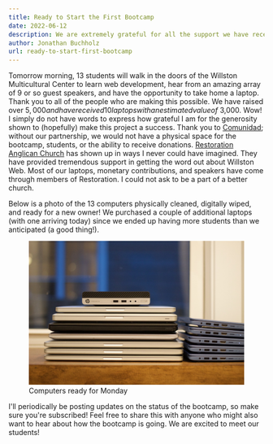 ```yaml
---
title: Ready to Start the First Bootcamp
date: 2022-06-12
description: We are extremely grateful for all the support we have received!
author: Jonathan Buchholz
url: ready-to-start-first-bootcamp
---
```


Tomorrow morning, 13 students will walk in the doors of the Willston
Multicultural Center to learn web development, hear from an amazing array of 9
or so guest speakers, and have the opportunity to take home a laptop. Thank you
to all of the people who are making this possible. We have raised over $5,000
and have received 10 laptops with an estimated value of ~$3,000. Wow! I simply
do not have words to express how grateful I am for the generosity shown to
(hopefully) make this project a success. Thank you to [Comunidad]; without our
partnership, we would not have a physical space for the bootcamp, students, or
the ability to receive donations. [Restoration Anglican Church] has shown up in
ways I never could have imagined. They have provided tremendous support in
getting the word out about Willston Web. Most of our laptops, monetary
contributions, and speakers have come through members of Restoration. I could
not ask to be a part of a better church.

[Comunidad]: https://comunidadva.org
[Restoration Anglican Church]: https://restorationarlington.org

Below is a photo of the 13 computers physically cleaned, digitally wiped, and
ready for a new owner! We purchased a couple of additional laptops (with one
arriving today) since we ended up having more students than we anticipated (a
good thing!).

<figure>
  <img src="/images/2022-06-12-computers.jpg" alt="13 computers stacked up, ready for students">
  <figcaption>Computers ready for Monday</figcaption>
</figure>

I'll periodically be posting updates on the status of the bootcamp, so make sure
you're subscribed! Feel free to share this with anyone who might also want to
hear about how the bootcamp is going. We are excited to meet our students!
